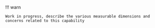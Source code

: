 !!! warn

    Work in progress, describe the various measurable dimensions and concerns related to this capability

